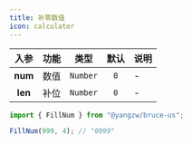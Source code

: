 ```yaml
---
title: 补零数值
icon: calculator
---
```


入参|功能|类型|默认|说明
:-:|:-:|:-:|:-:|-
**num**|数值|`Number`|`0`|-
**len**|补位|`Number`|`0`|-

```js
import { FillNum } from "@yangzw/bruce-us";

FillNum(999, 4); // "0999"
```